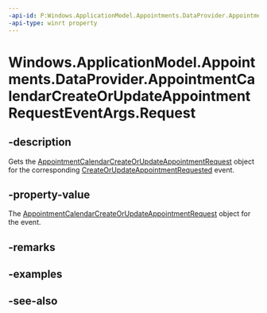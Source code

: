 ----api-id: P:Windows.ApplicationModel.Appointments.DataProvider.AppointmentCalendarCreateOrUpdateAppointmentRequestEventArgs.Request
-api-type: winrt property
---<!-- Property syntaxpublic Windows.ApplicationModel.Appointments.DataProvider.AppointmentCalendarCreateOrUpdateAppointmentRequest Request { get; }--># Windows.ApplicationModel.Appointments.DataProvider.AppointmentCalendarCreateOrUpdateAppointmentRequestEventArgs.Request## -descriptionGets the [AppointmentCalendarCreateOrUpdateAppointmentRequest](appointmentcalendarcreateorupdateappointmentrequest.md) object for the corresponding [CreateOrUpdateAppointmentRequested](appointmentdataproviderconnection_createorupdateappointmentrequested.md) event.## -property-valueThe [AppointmentCalendarCreateOrUpdateAppointmentRequest](appointmentcalendarcreateorupdateappointmentrequest.md) object for the event.## -remarks## -examples## -see-also